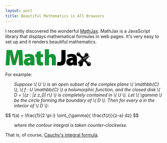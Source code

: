 ```yaml
---
layout: post
title: Beautiful Mathematics in All Browsers
---
```


<p>
I recently discovered the wonderful
<a href="http://www.mathjax.org/">MathJax</a>. MathJax
is a JavaScript library that displays mathematical formulas
in web pages. It's very easy to set up and it renders
beautiful mathematics.
</p>


<img src="/images/mathjax.gif"
    alt="MathJax logo" />

<script type="text/javascript" async
  src="https://cdnjs.cloudflare.com/ajax/libs/mathjax/2.7.1/MathJax.js?config=TeX-MML-AM_CHTML">
</script>


<p>
For example:
</p>

<p style="margin-left: 2em;">
  <em>
    Suppose \( U \) is an open subset of the complex plane
    \( \mathbb{C} \),
    \( f : U  \mathbb{C} \) a holomorphic function,
    and the closed disk \( D = \{z : |z  z_0|  r\} \)
    is completely contained in \( U \).
    Let \( \gamma \) be the circle
    forming the boundary of \( D \).
    Then for every a in the interior of \( D \):
  </em>
</p>

<p>
  $$
    f(a) = \frac{1}{2 \pi i}
      \oint_{\gamma}{ \frac{f(z)}{z-a} dz}
  $$
</p>

<p style="margin-left: 2em;">
  <em>
    where the contour integral is taken counter-clockwise.
  </em>
</p>

<p>
  That is, of course, <a href="http://en.wikipedia.org/wiki/Cauchy%27s_integral_formula">
    Cauchy's integral formula</a>.
</p>
